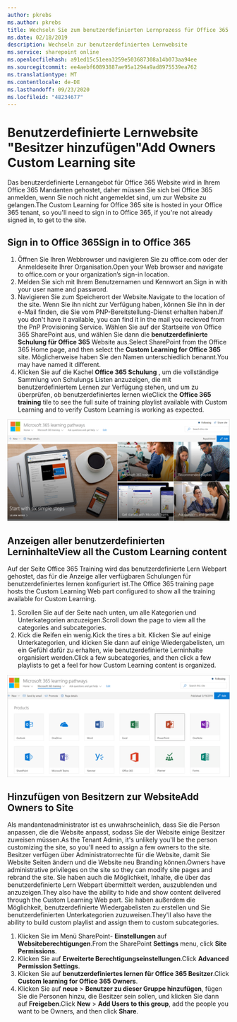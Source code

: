 ```yaml
---
author: pkrebs
ms.author: pkrebs
title: Wechseln Sie zum benutzerdefinierten Lernprozess für Office 365 Website.
ms.date: 02/18/2019
description: Wechseln zur benutzerdefinierten Lernwebsite
ms.service: sharepoint online
ms.openlocfilehash: a91ed15c51eea3259e503687308a14b073aa94ee
ms.sourcegitcommit: ee4aebf60893887ae95a1294a9ad8975539ea762
ms.translationtype: MT
ms.contentlocale: de-DE
ms.lasthandoff: 09/23/2020
ms.locfileid: "48234677"
---
```

# <a name="add-owners-custom-learning-site"></a><span data-ttu-id="92c63-103">Benutzerdefinierte Lernwebsite "Besitzer hinzufügen"</span><span class="sxs-lookup"><span data-stu-id="92c63-103">Add Owners Custom Learning site</span></span>

<span data-ttu-id="92c63-104">Das benutzerdefinierte Lernangebot für Office 365 Website wird in Ihrem Office 365 Mandanten gehostet, daher müssen Sie sich bei Office 365 anmelden, wenn Sie noch nicht angemeldet sind, um zur Website zu gelangen.</span><span class="sxs-lookup"><span data-stu-id="92c63-104">The Custom Learning for Office 365 site is hosted in your Office 365 tenant, so you'll need to sign in to Office 365, if you're not already signed in, to get to the site.</span></span> 

## <a name="sign-in-to-office-365"></a><span data-ttu-id="92c63-105">Sign in to Office 365</span><span class="sxs-lookup"><span data-stu-id="92c63-105">Sign in to Office 365</span></span> 

1.  <span data-ttu-id="92c63-106">Öffnen Sie Ihren Webbrowser und navigieren Sie zu office.com oder der Anmeldeseite Ihrer Organisation.</span><span class="sxs-lookup"><span data-stu-id="92c63-106">Open your Web browser and navigate to office.com or your organization’s sign-in location.</span></span> 
2.  <span data-ttu-id="92c63-107">Melden Sie sich mit Ihrem Benutzernamen und Kennwort an.</span><span class="sxs-lookup"><span data-stu-id="92c63-107">Sign in with your user name and password.</span></span>
3.  <span data-ttu-id="92c63-108">Navigieren Sie zum Speicherort der Website.</span><span class="sxs-lookup"><span data-stu-id="92c63-108">Navigate to the location of the site.</span></span> <span data-ttu-id="92c63-109">Wenn Sie ihn nicht zur Verfügung haben, können Sie ihn in der e-Mail finden, die Sie vom PNP-Bereitstellung-Dienst erhalten haben.</span><span class="sxs-lookup"><span data-stu-id="92c63-109">If you don't have it available, you can find it in the mail you recieved from the PnP Provisioning Service.</span></span> <span data-ttu-id="92c63-110">Wählen Sie auf der Startseite von Office 365 SharePoint aus, und wählen Sie dann die **benutzerdefinierte Schulung für Office 365** Website aus.</span><span class="sxs-lookup"><span data-stu-id="92c63-110">Select SharePoint from the Office 365 Home page, and then select the **Custom Learning for Office 365** site.</span></span> <span data-ttu-id="92c63-111">Möglicherweise haben Sie den Namen unterschiedlich benannt.</span><span class="sxs-lookup"><span data-stu-id="92c63-111">You may have named it different.</span></span> 
5. <span data-ttu-id="92c63-112">Klicken Sie auf die Kachel **Office 365 Schulung** , um die vollständige Sammlung von Schulungs Listen anzuzeigen, die mit benutzerdefiniertem Lernen zur Verfügung stehen, und um zu überprüfen, ob benutzerdefiniertes lernen wie</span><span class="sxs-lookup"><span data-stu-id="92c63-112">Click the **Office 365 training** tile to see the full suite of training playlist available with Custom Learning and to verify Custom Learning is working as expected.</span></span> 

![cg-goto.png](media/cg-goto.png)

## <a name="view-all-the-custom-learning-content"></a><span data-ttu-id="92c63-114">Anzeigen aller benutzerdefinierten Lerninhalte</span><span class="sxs-lookup"><span data-stu-id="92c63-114">View all the Custom Learning content</span></span>
<span data-ttu-id="92c63-115">Auf der Seite Office 365 Training wird das benutzerdefinierte Lern Webpart gehostet, das für die Anzeige aller verfügbaren Schulungen für benutzerdefiniertes lernen konfiguriert ist.</span><span class="sxs-lookup"><span data-stu-id="92c63-115">The Office 365 training page hosts the Custom Learning Web part configured to show all the training available for Custom Learning.</span></span> 

1. <span data-ttu-id="92c63-116">Scrollen Sie auf der Seite nach unten, um alle Kategorien und Unterkategorien anzuzeigen.</span><span class="sxs-lookup"><span data-stu-id="92c63-116">Scroll down the page to view all the categories and subcategories.</span></span>
2. <span data-ttu-id="92c63-117">Kick die Reifen ein wenig.</span><span class="sxs-lookup"><span data-stu-id="92c63-117">Kick the tires a bit.</span></span> <span data-ttu-id="92c63-118">Klicken Sie auf einige Unterkategorien, und klicken Sie dann auf einige Wiedergabelisten, um ein Gefühl dafür zu erhalten, wie benutzerdefinierte Lerninhalte organisiert werden.</span><span class="sxs-lookup"><span data-stu-id="92c63-118">Click a few subcategories, and then click a few playlists to get a feel for how Custom Learning content is organized.</span></span> 

![cg-gotoall.png](media/cg-gotoall.png)

## <a name="add-owners-to-site"></a><span data-ttu-id="92c63-120">Hinzufügen von Besitzern zur Website</span><span class="sxs-lookup"><span data-stu-id="92c63-120">Add Owners to Site</span></span>
<span data-ttu-id="92c63-121">Als mandantenadministrator ist es unwahrscheinlich, dass Sie die Person anpassen, die die Website anpasst, sodass Sie der Website einige Besitzer zuweisen müssen.</span><span class="sxs-lookup"><span data-stu-id="92c63-121">As the Tenant Admin, it's unlikely you'll be the person customizing the site, so you'll need to assign a few owners to the site.</span></span> <span data-ttu-id="92c63-122">Besitzer verfügen über Administratorrechte für die Website, damit Sie Website Seiten ändern und die Website neu Branding können.</span><span class="sxs-lookup"><span data-stu-id="92c63-122">Owners have administrative privileges on the site so they can modify site pages and rebrand the site.</span></span> <span data-ttu-id="92c63-123">Sie haben auch die Möglichkeit, Inhalte, die über das benutzerdefinierte Lern Webpart übermittelt werden, auszublenden und anzuzeigen.</span><span class="sxs-lookup"><span data-stu-id="92c63-123">They also have the ability to hide and show content delivered through the Custom Learning Web part.</span></span> <span data-ttu-id="92c63-124">Sie haben außerdem die Möglichkeit, benutzerdefinierte Wiedergabelisten zu erstellen und Sie benutzerdefinierten Unterkategorien zuzuweisen.</span><span class="sxs-lookup"><span data-stu-id="92c63-124">They'll also have the ability to build custom playlist and assign them to custom subcategories.</span></span>  

1. <span data-ttu-id="92c63-125">Klicken Sie im Menü SharePoint- **Einstellungen** auf **Websiteberechtigungen**.</span><span class="sxs-lookup"><span data-stu-id="92c63-125">From the SharePoint **Settings** menu, click **Site Permissions**.</span></span>
2. <span data-ttu-id="92c63-126">Klicken Sie auf **Erweiterte Berechtigungseinstellungen**.</span><span class="sxs-lookup"><span data-stu-id="92c63-126">Click **Advanced Permission Settings**.</span></span>
3. <span data-ttu-id="92c63-127">Klicken Sie auf **benutzerdefiniertes lernen für Office 365 Besitzer**.</span><span class="sxs-lookup"><span data-stu-id="92c63-127">Click **Custom learning for Office 365 Owners**.</span></span>
4. <span data-ttu-id="92c63-128">Klicken Sie auf **neue**  >  **Benutzer zu dieser Gruppe hinzufügen**, fügen Sie die Personen hinzu, die Besitzer sein sollen, und klicken Sie dann auf **Freigeben**.</span><span class="sxs-lookup"><span data-stu-id="92c63-128">Click **New** > **Add Users to this group**, add the people you want to be Owners, and then click **Share**.</span></span>

